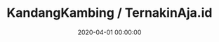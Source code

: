 ---
layout: inner
position: right
title: 'KandangKambing / TernakinAja.id'
lead_text: "Comprehensively designed and developed a platform offering services for online livestock selling and rearing system."
tags: ['MySQL', 'PHP, Yii2', 'Kotlin', 'Android SDK', 'AWS']
featured_image: ['/img/posts/kk1.png','/img/posts/kk2.png']
date: 2020-04-01 00:00:00
categories: ['Solution', 'Android', 'Web', 'API Service']
project_link: 'https://ternakinaja.id/'
button_icon: 'fas fa-location-arrow'
button_text: 'Visit website'
order: 24
visible: 1
company: 'Self-employed'
---